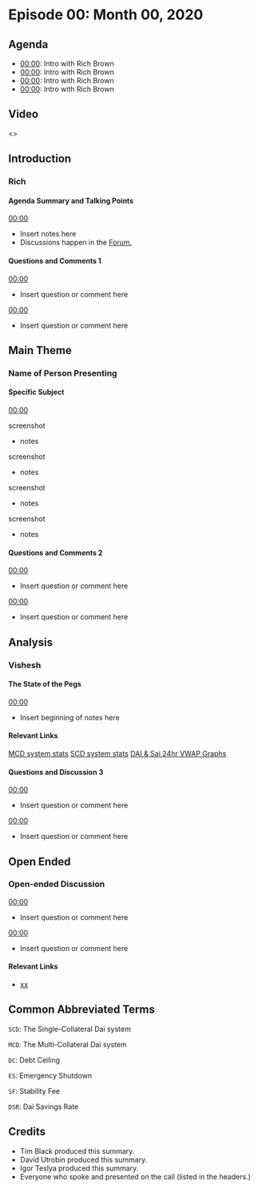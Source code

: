 # Episode 00: Month 00, 2020

## Agenda

- [00:00](): Intro with Rich Brown
- [00:00](): Intro with Rich Brown
- [00:00](): Intro with Rich Brown
- [00:00](): Intro with Rich Brown

## Video

<>

## Introduction

### Rich

#### Agenda Summary and Talking Points

[00:00](link)

- Insert notes here
- Discussions happen in the [Forum.](https://forum.makerdao.com/)

#### Questions and Comments 1

[00:00](link)

- Insert question or comment here

[00:00](link)

- Insert question or comment here

## Main Theme

### Name of Person Presenting

#### Specific Subject

[00:00]()

screenshot
- notes

screenshot
- notes

screenshot
- notes

screenshot
- notes

#### Questions and Comments 2

[00:00](link)

- Insert question or comment here

[00:00](link)

- Insert question or comment here

## Analysis

### Vishesh

#### The State of the Pegs

[00:00](link)

- Insert beginning of notes here

#### Relevant Links

[MCD system stats](http://daistats.com)
[SCD system stats](http://saistats.com/)
[DAI & Sai 24hr VWAP Graphs](http://dai.descipher.io/)

#### Questions and Discussion 3

[00:00](link)

- Insert question or comment here

[00:00](link)

- Insert question or comment here

## Open Ended

### Open-ended Discussion

[00:00](link)

- Insert question or comment here

[00:00](link)

- Insert question or comment here

#### Relevant Links

- [xx](link)

## Common Abbreviated Terms

`SCD`: The Single-Collateral Dai system

`MCD`: The Multi-Collateral Dai system

`DC`: Debt Ceiling

`ES`: Emergency Shutdown

`SF`: Stability Fee

`DSR`: Dai Savings Rate

## Credits

- Tim Black produced this summary.
- David Utrobin produced this summary.
- Igor Teslya produced this summary.
- Everyone who spoke and presented on the call (listed in the headers.)
